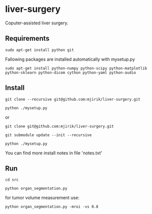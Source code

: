 liver-surgery
=============

Coputer-assisted liver surgery. 

Requirements
------------

    sudo apt-get install python git 

Fallowing packages are installed automatically with mysetup.py

    sudo apt-get install python-numpy python-scipy python-matplotlib python-sklearn python-dicom cython python-yaml python-audio


Install
-------

    git clone --recursive git@github.com:mjirik/liver-surgery.git

    python ./mysetup.py

or

    git clone git@github.com:mjirik/liver-surgery.git

    git submodule update --init --recursive

    python ./mysetup.py

You can find more install notes in file 'notes.txt'


Run
---

    cd src 

    python organ_segmentation.py 

for tumor volume measurement use:

    python organ_segmentation.py -mroi -vs 0.8
